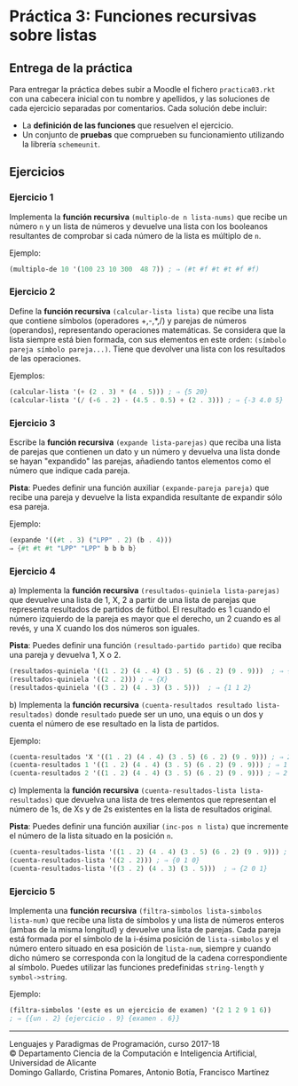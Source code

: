 
# Práctica 3: Funciones recursivas sobre listas

## Entrega de la práctica

Para entregar la práctica debes subir a Moodle el fichero
`practica03.rkt` con una cabecera inicial con tu nombre y apellidos, y
las soluciones de cada ejercicio separadas por comentarios. Cada
solución debe incluir:

- La **definición de las funciones** que resuelven el ejercicio.
- Un conjunto de **pruebas** que comprueben su funcionamiento
  utilizando la librería `schemeunit`. 

## Ejercicios


### Ejercicio 1 ###

Implementa la **función recursiva** `(multiplo-de n lista-nums)` que
recibe un número `n` y un lista de números y devuelve una lista con
los booleanos resultantes de comprobar si cada número de la lista es
múltiplo de `n`.

Ejemplo:

```scheme
(multiplo-de 10 '(100 23 10 300  48 7)) ; ⇒ (#t #f #t #t #f #f)
```

### Ejercicio 2 ###

Define la **función recursiva** `(calcular-lista lista)` que recibe una lista que
contiene símbolos (operadores +,-,*,/) y parejas de números
(operandos), representando operaciones matemáticas. Se considera que
la lista siempre está bien formada, con sus elementos en este orden:
`(símbolo pareja símbolo pareja...)`. Tiene que devolver una lista con
los resultados de las operaciones.

Ejemplos:

```scheme
(calcular-lista '(+ (2 . 3) * (4 . 5))) ; ⇒ {5 20}
(calcular-lista '(/ (-6 . 2) - (4.5 . 0.5) + (2 . 3))) ; ⇒ {-3 4.0 5}
```

### Ejercicio 3 ###

Escribe la **función recursiva** `(expande lista-parejas)` que reciba una
lista de parejas que contienen un dato y un número y devuelva una
lista donde se hayan "expandido" las parejas, añadiendo tantos
elementos como el número que indique cada pareja.

**Pista**: Puedes definir una función auxiliar `(expande-pareja pareja)` que
recibe una pareja y devuelve la lista expandida resultante de expandir
sólo esa pareja.

Ejemplo:

```scheme
(expande '((#t . 3) ("LPP" . 2) (b . 4)))
⇒ {#t #t #t "LPP" "LPP" b b b b}
```

### Ejercicio 4 ###

a) Implementa la **función recursiva** `(resultados‐quiniela lista‐parejas)`
que devuelve una lista de 1, X, 2 a partir de una lista de parejas que
representa resultados de partidos de fútbol. El resultado es 1 cuando
el número izquierdo de la pareja es mayor que el derecho, un 2 cuando
es al revés, y una X cuando los dos números son iguales.

**Pista**: Puedes definir una función `(resultado-partido partido)`
  que reciba una pareja y devuelva 1, X o 2.

```scheme
(resultados-quiniela '((1 . 2) (4 . 4) (3 . 5) (6 . 2) (9 . 9)))  ; ⇒ {2 X 2 1 X}
(resultados-quiniela '((2 . 2))) ; ⇒ {X}
(resultados-quiniela '((3 . 2) (4 . 3) (3 . 5)))  ; ⇒ {1 1 2}
```

b) Implementa la **función recursiva** `(cuenta-resultados resultado lista-resultados)`
donde `resultado` puede ser un uno, una equis o un dos y cuenta el
número de ese resultado en la lista de partidos.

Ejemplo:

```scheme
(cuenta-resultados 'X '((1 . 2) (4 . 4) (3 . 5) (6 . 2) (9 . 9))) ; ⇒ 2
(cuenta-resultados 1 '((1 . 2) (4 . 4) (3 . 5) (6 . 2) (9 . 9))) ; ⇒ 1
(cuenta-resultados 2 '((1 . 2) (4 . 4) (3 . 5) (6 . 2) (9 . 9))) ; ⇒ 2
```

c) Implementa la **función recursiva** `(cuenta-resultados-lista
lista-resultados)` que devuelva una lista de tres elementos que
representan el número de 1s, de Xs y de 2s existentes en la lista de
resultados original.

**Pista**: Puedes definir una función auxiliar `(inc-pos n lista)` que
incremente el número de la lista situado en la posición `n`.

```scheme
(cuenta-resultados-lista '((1 . 2) (4 . 4) (3 . 5) (6 . 2) (9 . 9))) ; ⇒ {1 2 2}
(cuenta-resultados-lista '((2 . 2))) ; ⇒ {0 1 0}
(cuenta-resultados-lista '((3 . 2) (4 . 3) (3 . 5)))  ; ⇒ {2 0 1}
```


### Ejercicio 5 ###

Implementa una **función recursiva** `(filtra-simbolos lista-simbolos
lista-num)` que recibe una lista de símbolos y una lista de números
enteros (ambas de la misma longitud) y devuelve una lista de
parejas. Cada pareja está formada por el símbolo de la i-ésima
posición de `lista-simbolos` y el número entero situado en esa
posición de `lista-num`, siempre y cuando dicho número se corresponda
con la longitud de la cadena correspondiente al símbolo. Puedes
utilizar las funciones predefinidas `string-length` y
`symbol->string`.

Ejemplo:

```scheme
(filtra-simbolos '(este es un ejercicio de examen) '(2 1 2 9 1 6))
; ⇒ {{un . 2} {ejercicio . 9} {examen . 6}}
```




----

Lenguajes y Paradigmas de Programación, curso 2017-18  
© Departamento Ciencia de la Computación e Inteligencia Artificial, Universidad de Alicante  
Domingo Gallardo, Cristina Pomares, Antonio Botía, Francisco Martínez
